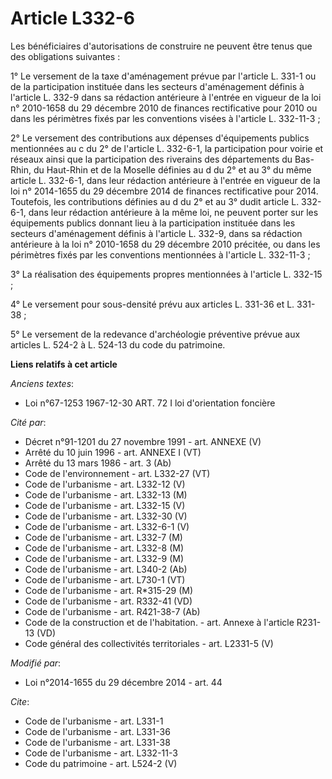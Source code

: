 # Article L332-6

Les bénéficiaires d'autorisations de construire ne peuvent être tenus que des obligations suivantes : 

1° Le versement de la taxe d'aménagement prévue par l'article L. 331-1 ou de la participation instituée dans les secteurs
d'aménagement définis à l'article L. 332-9 dans sa rédaction antérieure à l'entrée en vigueur de la loi n° 2010-1658 du 29
décembre 2010 de finances rectificative pour 2010 ou dans les périmètres fixés par les conventions visées à l'article L.
332-11-3 ; 

2° Le versement des contributions aux dépenses d'équipements publics mentionnées au c du 2° de l'article L. 332-6-1, la
participation pour voirie et réseaux ainsi que la participation des riverains des départements du Bas-Rhin, du Haut-Rhin et
de la Moselle définies au d du 2° et au 3° du même article L. 332-6-1, dans leur rédaction antérieure à l'entrée en vigueur
de la loi n° 2014-1655 du 29 décembre 2014 de finances rectificative pour 2014. Toutefois, les contributions définies au d du
2° et au 3° dudit article L. 332-6-1, dans leur rédaction antérieure à la même loi, ne peuvent porter sur les équipements
publics donnant lieu à la participation instituée dans les secteurs d'aménagement définis à l'article L. 332-9, dans sa
rédaction antérieure à la loi n° 2010-1658 du 29 décembre 2010 précitée, ou dans les périmètres fixés par les conventions
mentionnées à l'article L. 332-11-3 ; 

3° La réalisation des équipements propres mentionnées à l'article L. 332-15 ; 

4° Le versement pour sous-densité prévu aux articles L. 331-36 et L. 331-38 ; 

5° Le versement de la redevance d'archéologie préventive prévue aux articles L. 524-2 à L. 524-13 du code du patrimoine.

**Liens relatifs à cet article**

_Anciens textes_:

  - Loi n°67-1253 1967-12-30 ART. 72 I loi d'orientation foncière

_Cité par_:

  - Décret n°91-1201 du 27 novembre 1991 - art. ANNEXE (V)
  - Arrêté du 10 juin 1996 - art. ANNEXE I (VT)
  - Arrêté du 13 mars 1986 - art. 3 (Ab)
  - Code de l'environnement - art. L332-27 (VT)
  - Code de l'urbanisme - art. L332-12 (V)
  - Code de l'urbanisme - art. L332-13 (M)
  - Code de l'urbanisme - art. L332-15 (V)
  - Code de l'urbanisme - art. L332-30 (V)
  - Code de l'urbanisme - art. L332-6-1 (V)
  - Code de l'urbanisme - art. L332-7 (M)
  - Code de l'urbanisme - art. L332-8 (M)
  - Code de l'urbanisme - art. L332-9 (M)
  - Code de l'urbanisme - art. L340-2 (Ab)
  - Code de l'urbanisme - art. L730-1 (VT)
  - Code de l'urbanisme - art. R*315-29 (M)
  - Code de l'urbanisme - art. R332-41 (VD)
  - Code de l'urbanisme - art. R421-38-7 (Ab)
  - Code de la construction et de l'habitation. - art. Annexe à l'article R231-13 (VD)
  - Code général des collectivités territoriales - art. L2331-5 (V)

_Modifié par_:

  - Loi n°2014-1655 du 29 décembre 2014 - art. 44

_Cite_:

  - Code de l'urbanisme - art. L331-1
  - Code de l'urbanisme - art. L331-36
  - Code de l'urbanisme - art. L331-38
  - Code de l'urbanisme - art. L332-11-3
  - Code du patrimoine - art. L524-2 (V)
